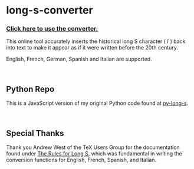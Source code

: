 # long-s-converter
### [Click here to use the converter.](https://travisgk.github.io/long-s-converter/)
This online tool accurately inserts the historical long S character (&nbsp;ſ&nbsp;) back into text to make it appear as if it were written before the 20th century.

English, French, German, Spanish and Italian are supported.

<br>

## Python Repo
This is a JavaScript version of my original Python code found at [py-long-s](https://github.com/travisgk/py-long-s).

<br>

## Special Thanks
Thank you Andrew West of the TeX Users Group for the documentation found under [The Rules for Long S](https://www.tug.org/TUGboat/tb32-1/tb100west.pdf), which was fundamental in writing the conversion functions for English, French, Spanish, and Italian. 

<br>

